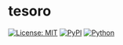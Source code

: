 # tesoro

[![License: MIT](https://img.shields.io/badge/License-MIT-green.svg)](https://opensource.org/licenses/MIT) [![PyPI](https://img.shields.io/badge/PyPI-pydepcall-blue?style=flat&labelColor=blue&color=yellow)](https://pypi.org/project/pydepcall/) [![Python](https://img.shields.io/badge/Python-%3E%3D3.10-blue?style=flat
)]() 